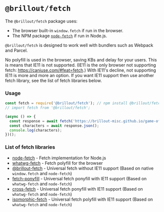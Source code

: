 # `@brillout/fetch`

The `@brillout/fetch` package uses:
- The browser built-in `window.fetch` if run in the browser.
- The NPM package [`node-fetch`](https://github.com/bitinn/node-fetch) if run in Node.js.

`@brillout/fetch` is designed to work well with bundlers such as Webpack and Parcel.

No polyfill is used in the browser, saving KBs and delay for your users.
This is means that IE11 is not supported.
(IE11 is the only browser not supporting fetch: https://caniuse.com/#feat=fetch.)
With IE11's decline, not supporting IE11 is more and more an option.
If you want IE11 support then use another fetch library, see the list of fetch libraries below.

### Usage

~~~js
const fetch = require('@brillout/fetch'); // npm install @brillout/fetch
// import fetch from '@brillout/fetch';

(async () => {
  const response = await fetch('https://brillout-misc.github.io/game-of-thrones/characters/list.json');
  const characters = await response.json();
  console.log(characters);
})();
~~~

### List of fetch libraries

 - [node-fetch](https://github.com/bitinn/node-fetch) - Fetch implementation for Node.js
 - [whatwg-fetch](https://github.com/github/fetch) - Fetch polyfill for the browser
 - [@brillout-fetch](#top) - Universal fetch without IE11 support (Based on native `window.fetch` and `node-fetch`)
 - [fetch-ponyfill](https://github.com/qubyte/fetch-ponyfill) - Universal fetch ponyfill with IE11 support (Based on `whatwg-fetch` and `node-fetch`)
 - [cross-fetch](https://github.com/lquixada/cross-fetch) - Universal fetch ponyfill with IE11 support (Based on `whatwg-fetch` and `node-fetch`)
 - [isomorphic-fetch](https://github.com/matthew-andrews/isomorphic-fetch) - Universal fetch polyfill with IE11 support (Based on `whatwg-fetch` and `node-fetch`)
